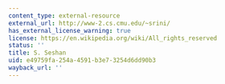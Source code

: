 ```yaml
---
content_type: external-resource
external_url: http://www-2.cs.cmu.edu/~srini/
has_external_license_warning: true
license: https://en.wikipedia.org/wiki/All_rights_reserved
status: ''
title: S. Seshan
uid: e49759fa-254a-4591-b3e7-3254d6dd90b3
wayback_url: ''
---
```

